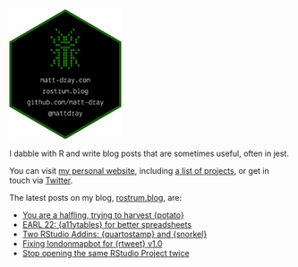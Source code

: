 <img src="https://raw.githubusercontent.com/matt-dray/stickers/master/output/business_hex.png" width=200>

I dabble with R and write blog posts that are sometimes useful, often in jest.

You can visit [my personal website](https://www.matt-dray.com/), including [a list of projects](https://matt-dray.github.io/projects/), or get in touch via [Twitter](https://twitter.com/mattdray).

The latest posts on my blog, [rostrum.blog](https://www.rostrum.blog/), are:

<!-- BLOG-POST-LIST:START -->
- [You are a halfling, trying to harvest {potato}](https://www.rostrum.blog/2022/09/13/potato/)
- [EARL 22: {a11ytables} for better spreadsheets](https://www.rostrum.blog/2022/09/07/earl22/)
- [Two RStudio Addins: {quartostamp} and {snorkel}](https://www.rostrum.blog/2022/08/11/quartostamp-snorkel/)
- [Fixing londonmapbot for {rtweet} v1.0](https://www.rostrum.blog/2022/07/22/mapbot-rtweet-v1/)
- [Stop opening the same RStudio Project twice](https://www.rostrum.blog/2022/07/08/rproj-dupes/)
<!-- BLOG-POST-LIST:END -->
